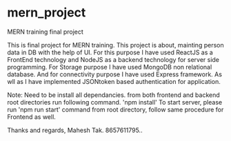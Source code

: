 # mern_project
MERN training final project

This is final project for MERN training. 
This project is about, mainting person data in DB with the help of UI. For this purpose I have used ReactJS as a FrontEnd technology and NodeJS as a backend technology for server side programming. For Storage purpose I have used MongoDB non relational database. And for connectivity purpose I have used Express framework. As wll as I have implemented JSONtoken based authentication for application.

Note: Need to be install all dependancies. from both frontend and backend root directories run following command.
      'npm install'
      To start server, please run 'npm run start' command from root directory, follow same procedure for Frontend as well.


Thanks and regards,
Mahesh Tak.
8657611795..
